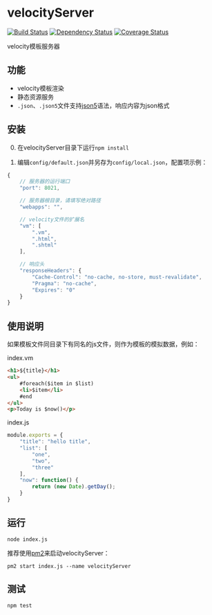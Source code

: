 # velocityServer

[![Build Status](https://travis-ci.org/holyzfy/velocityServer.svg)](https://travis-ci.org/holyzfy/velocityServer)
[![Dependency Status](https://david-dm.org/holyzfy/velocityServer.svg)](https://david-dm.org/holyzfy/velocityServer)
[![Coverage Status](https://coveralls.io/repos/holyzfy/velocityServer/badge.svg?branch=master&service=github)](https://coveralls.io/github/holyzfy/velocityServer?branch=master)

velocity模板服务器

## 功能

 - velocity模板渲染
 - 静态资源服务
 - `.json`、`.json5`文件支持[json5](https://github.com/json5/json5)语法，响应内容为json格式

## 安装

0. 在velocityServer目录下运行`npm install`

0. 编辑`config/default.json`并另存为`config/local.json`，配置项示例：

```js
{
    // 服务器的运行端口
    "port": 8021,

    // 服务器根目录，请填写绝对路径
    "webapps": "",

    // velocity文件的扩展名
    "vm": [
        ".vm",
        ".html",
        ".shtml"
    ],

    // 响应头
    "responseHeaders": {
        "Cache-Control": "no-cache, no-store, must-revalidate",
        "Pragma": "no-cache",
        "Expires": "0"
    }
}
```

## 使用说明

如果模板文件同目录下有同名的js文件，则作为模板的模拟数据，例如：

index.vm

```html
<h1>${title}</h1>
<ul>
    #foreach($item in $list)
    <li>$item</li>
    #end
</ul>
<p>Today is $now()</p>
```

index.js

```js
module.exports = {
    "title": "hello title",
    "list": [
        "one",
        "two",
        "three"
    ],
    "now": function() {
        return (new Date).getDay();
    }
}
```

## 运行

    node index.js

推荐使用[pm2](https://www.npmjs.com/package/pm2)来启动velocityServer：

    pm2 start index.js --name velocityServer

## 测试

    npm test
